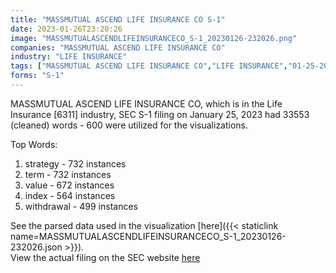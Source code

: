 ```yaml
---
title: "MASSMUTUAL ASCEND LIFE INSURANCE CO S-1"
date: 2023-01-26T23:20:26
image: "MASSMUTUALASCENDLIFEINSURANCECO_S-1_20230126-232026.png"
companies: "MASSMUTUAL ASCEND LIFE INSURANCE CO"
industry: "LIFE INSURANCE"
tags: ["MASSMUTUAL ASCEND LIFE INSURANCE CO","LIFE INSURANCE","01-25-2023","S-1"]
forms: "S-1"
---
```

MASSMUTUAL ASCEND LIFE INSURANCE CO, which is in the Life Insurance [6311] industry, SEC S-1 filing on January 25, 2023 had 33553 (cleaned) words - 600 were utilized for the visualizations.

Top Words:
1. strategy - 732 instances
2. term - 732 instances
3. value - 672 instances
4. index - 564 instances
5. withdrawal - 499 instances


See the parsed data used in the visualization [here]({{< staticlink name=MASSMUTUALASCENDLIFEINSURANCECO_S-1_20230126-232026.json >}}).  
View the actual filing on the SEC website [here](https://www.sec.gov/Archives/edgar/data/723258/0001193125-23-014462.txt)